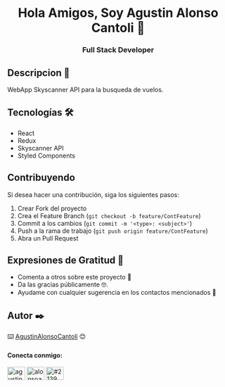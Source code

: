 <h1 align="center">Hola Amigos, Soy Agustin Alonso Cantoli 👋</h1>

<h3 align="center">Full Stack Developer</h3>

## Descripcion 📖

WebApp Skyscanner API para la busqueda de vuelos.

## Tecnologías 🛠️

- React
- Redux
- Skyscanner API
- Styled Components

## Contribuyendo

Si desea hacer una contribución, siga los siguientes pasos:
1. Crear Fork del proyecto
2. Crea el Feature Branch (`git checkout -b feature/ContFeature`)
3. Commit a los cambios (`git commit -m '<type>: <subject>'`)
4. Push a la rama de trabajo (`git push origin feature/ContFeature`)
5. Abra un Pull Request

## Expresiones de Gratitud 🎁

* Comenta a otros sobre este proyecto 📢 
* Da las gracias públicamente 🤓.
* Ayudame con cualquier sugerencia en los contactos mencionados 📢

## Autor ✒️

⌨️ [AgustinAlonsoCantoli](https://github.com/agustinalonsocantoli) 😊

<h4 align="left">Conecta conmigo:</h4>
<p align="left">
<a href="https://linkedin.com/in/agustinalonsocantoli" target="blank"><img align="center" src="https://raw.githubusercontent.com/rahuldkjain/github-profile-readme-generator/master/src/images/icons/Social/linked-in-alt.svg" alt="agustinalonsocantoli" height="30" width="40" /></a>
<a href="https://instagram.com/alonsoagus_" target="blank"><img align="center" src="https://raw.githubusercontent.com/rahuldkjain/github-profile-readme-generator/master/src/images/icons/Social/instagram.svg" alt="alonsoagus_" height="30" width="40" /></a>
<a href="https://discord.gg/#2139" target="blank"><img align="center" src="https://raw.githubusercontent.com/rahuldkjain/github-profile-readme-generator/master/src/images/icons/Social/discord.svg" alt="#2139" height="30" width="40" /></a>
</p>
